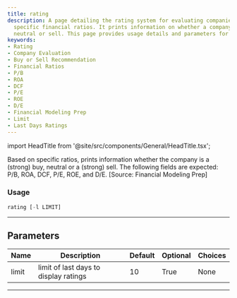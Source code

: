 ```yaml
---
title: rating
description: A page detailing the rating system for evaluating companies based on
  specific financial ratios. It prints information on whether a company is a buy,
  neutral or sell. This page provides usage details and parameters for obtaining ratings.
keywords:
- Rating
- Company Evaluation
- Buy or Sell Recommendation
- Financial Ratios
- P/B
- ROA
- DCF
- P/E
- ROE
- D/E
- Financial Modeling Prep
- Limit
- Last Days Ratings
---
```


import HeadTitle from '@site/src/components/General/HeadTitle.tsx';

<HeadTitle title="stocks/dd/rating - Reference | OpenBB Terminal Docs" />

Based on specific ratios, prints information whether the company is a (strong) buy, neutral or a (strong) sell. The following fields are expected: P/B, ROA, DCF, P/E, ROE, and D/E. [Source: Financial Modeling Prep]

### Usage

```python
rating [-l LIMIT]
```

---

## Parameters

| Name | Description | Default | Optional | Choices |
| ---- | ----------- | ------- | -------- | ------- |
| limit | limit of last days to display ratings | 10 | True | None |

---
